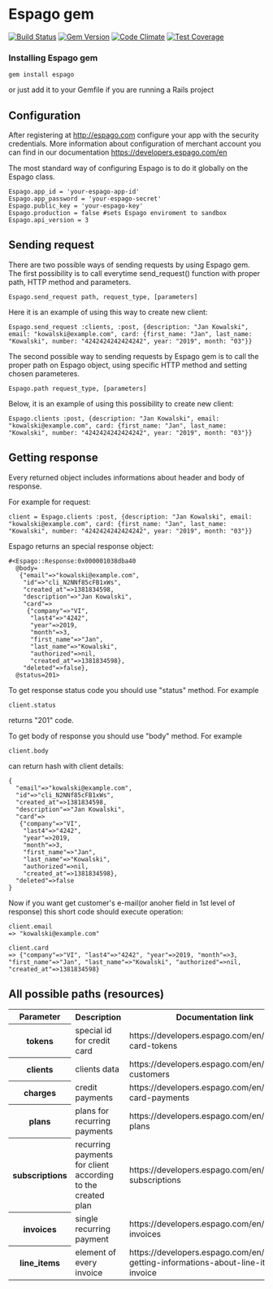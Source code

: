 Espago gem
======

[![Build Status](https://travis-ci.org/espago/espago.png?branch=master)](https://travis-ci.org/espago/espago)
[![Gem Version](https://badge.fury.io/rb/espago.svg)](http://badge.fury.io/rb/espago)
[![Code Climate](https://codeclimate.com/github/espago/espago/badges/gpa.svg)](https://codeclimate.com/github/espago/espago)
[![Test Coverage](https://codeclimate.com/github/espago/espago/badges/coverage.svg)](https://codeclimate.com/github/espago/espago)

### Installing Espago gem

    gem install espago

or just add it to your Gemfile if you are running a Rails project

## Configuration

After registering at <http://espago.com> configure your app with the security credentials. More information about configuration of merchant account you can find in our documentation <https://developers.espago.com/en>

The most standard way of configuring Espago is to do it globally on the Espago class.

    Espago.app_id = 'your-espago-app-id'
    Espago.app_password = 'your-espago-secret'
    Espago.public_key = 'your-espago-key'
    Espago.production = false #sets Espago enviroment to sandbox
    Espago.api_version = 3

## Sending request

There are two possible ways of sending requests by using Espago gem.
The first possibility is to call everytime send_request() function with proper path, HTTP method and parameters.

    Espago.send_request path, request_type, [parameters]

Here it is an example of using this way to create new client:

    Espago.send_request :clients, :post, {description: "Jan Kowalski", email: "kowalski@example.com", card: {first_name: "Jan", last_name: "Kowalski", number: "4242424242424242", year: "2019", month: "03"}}

The second possible way to sending requests by Espago gem is to call the proper path on Espago object, using specific HTTP method and setting chosen parameteres.

    Espago.path request_type, [parameters]

Below, it is an example of using this possibility to create new client:

    Espago.clients :post, {description: "Jan Kowalski", email: "kowalski@example.com", card: {first_name: "Jan", last_name: "Kowalski", number: "4242424242424242", year: "2019", month: "03"}}

## Getting response

Every returned object includes informations about header and body of response.

For example for request:

    client = Espago.clients :post, {description: "Jan Kowalski", email: "kowalski@example.com", card: {first_name: "Jan", last_name: "Kowalski", number: "4242424242424242", year: "2019", month: "03"}}

Espago returns an special response object:

    #<Espago::Response:0x000001038dba40
      @body=
       {"email"=>"kowalski@example.com",
        "id"=>"cli_N2NNf85cFB1xWs",
        "created_at"=>1381834598,
        "description"=>"Jan Kowalski",
        "card"=>
         {"company"=>"VI",
          "last4"=>"4242",
          "year"=>2019,
          "month"=>3,
          "first_name"=>"Jan",
          "last_name"=>"Kowalski",
          "authorized"=>nil,
          "created_at"=>1381834598},
        "deleted"=>false},
      @status=201>

To get response status code you should use "status" method.
For example

    client.status

returns "201" code.

To get body of response you should use "body" method.
For example

    client.body

can return hash with client details:

    {
      "email"=>"kowalski@example.com",
      "id"=>"cli_N2NNf85cFB1xWs",
      "created_at"=>1381834598,
      "description"=>"Jan Kowalski",
      "card"=>
       {"company"=>"VI",
        "last4"=>"4242",
        "year"=>2019,
        "month"=>3,
        "first_name"=>"Jan",
        "last_name"=>"Kowalski",
        "authorized"=>nil,
        "created_at"=>1381834598},
      "deleted"=>false
    }

Now if you want get customer's e-mail(or anoher field in 1st level of response) this short code should execute operation:

    client.email
    => "kowalski@example.com"

    client.card
    => {"company"=>"VI", "last4"=>"4242", "year"=>2019, "month"=>3, "first_name"=>"Jan", "last_name"=>"Kowalski", "authorized"=>nil, "created_at"=>1381834598}

## All possible paths (resources)

<table align="center">
<tr>
  <th>Parameter</th><th>Description</th><th>Documentation link</th>
</tr>
<tr>
  <th>tokens</th><td>special id for credit card</td><td>https://developers.espago.com/en/v3#244-card-tokens</td>
</tr>
<tr>
  <th>clients</th><td>clients data</td><td>https://developers.espago.com/en/v3#255-customers</td>
</tr>
<tr>
  <th>charges</th><td>credit payments</td><td>https://developers.espago.com/en/v3#209-card-payments</td>
</tr>
<tr>
  <th>plans</th><td>plans for recurring payments</td><td>https://developers.espago.com/en/v3#222-plans</td>
</tr>
<tr>
  <th>subscriptions</th><td>recurring payments for client according to the created plan</td><td>https://developers.espago.com/en/v3#228-subscriptions</td>
</tr>
<tr>
  <th>invoices</th><td>single recurring payment</td><td>https://developers.espago.com/en/v3#234-invoices</td>
</tr>
<tr>
  <th>line_items</th><td>element of every invoice</td><td>https://developers.espago.com/en/v3#241-getting-informations-about-line-items-of-invoice</td>
</tr>
</table>
